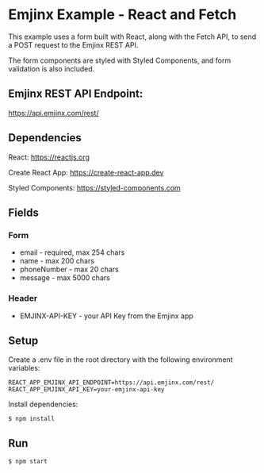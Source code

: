 # Emjinx Example - React and Fetch

This example uses a form built with React, along with the Fetch API, to send a POST request to the Emjinx REST API.

The form components are styled with Styled Components, and form validation is also included.

## Emjinx REST API Endpoint:

https://api.emjinx.com/rest/

## Dependencies

React: https://reactjs.org

Create React App: https://create-react-app.dev

Styled Components: https://styled-components.com

## Fields

### Form

- email - required, max 254 chars
- name - max 200 chars
- phoneNumber - max 20 chars
- message - max 5000 chars

### Header

- EMJINX-API-KEY - your API Key from the Emjinx app

## Setup

Create a .env file in the root directory with the following environment variables:

    REACT_APP_EMJINX_API_ENDPOINT=https://api.emjinx.com/rest/
    REACT_APP_EMJINX_API_KEY=your-emjinx-api-key

Install dependencies:

    $ npm install

## Run

    $ npm start
